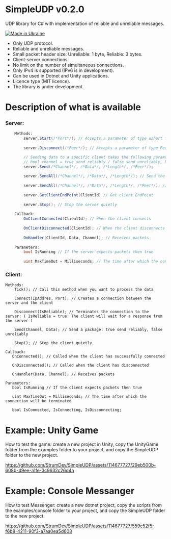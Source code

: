 # SimpleUDP v0.2.0

UDP library for C# with implementation of reliable and unreliable messages.

[![Made in Ukraine](https://img.shields.io/badge/made_in-ukraine-ffd700.svg?labelColor=0057b7)](https://stand-with-ukraine.pp.ua)

* Only UDP protocol.
* Reliable and unreliable messages.
* Small packet header size: Unreliable: 1 byte, Reliable: 3 bytes.
* Client-server connections.
* No limit on the number of simultaneous connections.
* Only IPv4 is supported (IPv6 is in development).
* Can be used in Dotnet and Unity applications.
* Licence type (MIT licence).
* The library is under development.

# Description of what is available

### Server:
```csharp
    Methods:
        server.Start(/*Port*/); // Accepts a parameter of type ushort to set the port.
        
        server.Disconnect(/*Peer*/); // Accepts a parameter of type Peer class to force a client to disconnect from the server.

        // Sending data to a specific client takes the following parameters:
        // bool channel = true send reliably / false send unreliably, byte[] data = byte array, int length = length of byte array, Peer peer = to whom to send.
        server.Send(/*Channel*/, /*Data*/, /*Length*/, /*Peer*/);
        
        server.SendAll(/*Channel*/, /*Data*/, /*Length*/); // Send the package to all but one client: true send reliably, false unreliably
        
        server.SendAll(/*Channel*/, /*Data*/, /*Length*/, /*Peer*/); // Send a package all clients: true send reliably, false unreliably
        
        server.GetClientEndPoint(ClientId) // Get client EndPoint
        
        server.Stop(); // Stop the server quietly
        
    Callback:
        OnClientConnected(ClientId); // When the client connects
        
        OnClientDisconnected(ClientId); // When the client disconnects
        
        OnHandler(ClientId, Data, Channel); // Receives packets
        
    Parameters:
        bool IsRunning // If the server expects packets then true
        
        uint MaxTimeOut = Milliseconds; // The time after which the connection will be terminated
```
### Client:
    Methods:
        Tick(); // Call this method when you want to process the data
        
        Connect(IpAddres, Port); // Creates a connection between the server and the client
        
        Disconnect(IsReliable); // Terminates the connection to the server: ( IsReliable = true: The client will wait for a response from the server )
        
        Send(Channel, Data); // Send a package: true send reliably, false unreliably
        
        Stop(); // Stop the client quietly

    Callback:
       OnConnected(); // Called when the client has successfully connected
       
       OnDisconnected(); // Called when the client has disconnected
       
       OnHandler(Data, Channel); // Receives packets
         
    Parameters:
       bool IsRunning // If the client expects packets then true
       
       uint MaxTimeOut = Milliseconds; // The time after which the connection will be terminated
       
       bool IsConnected, IsConnecting, IsDisconnecting;

# Example: Unity Game

How to test the game: create a new project in Unity, copy the UnityGame folder from the examples folder to your project, and copy the SimpleUDP folder to the new project.

https://github.com/StrumDev/SimpleUDP/assets/114677727/29eb500b-608b-49ee-a1fe-3c9632c26d4a

# Example: Console Messanger

How to test Messenger: create a new dotnet project, copy the scripts from the examples/console folder to your project, and copy the SimpleUDP folder to the new project.

https://github.com/StrumDev/SimpleUDP/assets/114677727/559c52f5-f6b8-4211-90f3-a7aa0ea5d608

